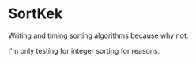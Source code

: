 # SortKek
Writing and timing sorting algorithms because why not.

I'm only testing for integer sorting for reasons.
